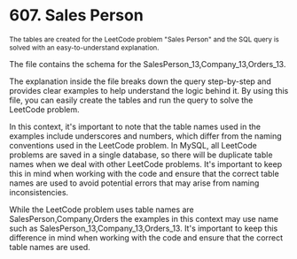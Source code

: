 # 607. Sales Person

<p style="font-size: 12px;">
The tables are created for the LeetCode problem "Sales Person" and the SQL query is solved with an easy-to-understand explanation.

The file contains the schema for the SalesPerson_13,Company_13,Orders_13.

The explanation inside the file breaks down the query step-by-step and provides clear examples to help understand the logic behind it. By using this file, you can easily create the tables and run the query to solve the LeetCode problem.

In this context, it's important to note that the table names used in the examples include underscores and numbers, which differ from the naming conventions used in the LeetCode problem. In MySQL, all LeetCode problems are saved in a single database, so there will be duplicate table names when we deal with other LeetCode problems. It's important to keep this in mind when working with the code and ensure that the correct table names are used to avoid potential errors that may arise from naming inconsistencies.

While the LeetCode problem uses table names are SalesPerson,Company,Orders the examples in this context may use name such as SalesPerson_13,Company_13,Orders_13. It's important to keep this difference in mind when working with the code and ensure that the correct table names are used.

</p>
